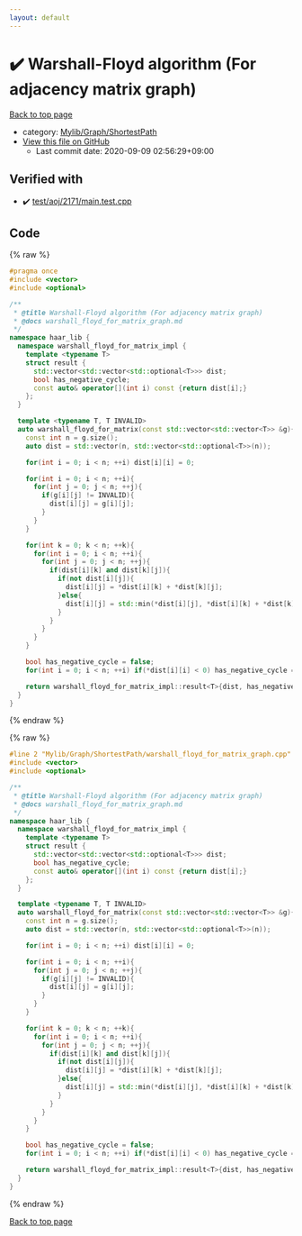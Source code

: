 ```yaml
---
layout: default
---
```


<!-- mathjax config similar to math.stackexchange -->
<script type="text/javascript" async
  src="https://cdnjs.cloudflare.com/ajax/libs/mathjax/2.7.5/MathJax.js?config=TeX-MML-AM_CHTML">
</script>
<script type="text/x-mathjax-config">
  MathJax.Hub.Config({
    TeX: { equationNumbers: { autoNumber: "AMS" }},
    tex2jax: {
      inlineMath: [ ['$','$'] ],
      processEscapes: true
    },
    "HTML-CSS": { matchFontHeight: false },
    displayAlign: "left",
    displayIndent: "2em"
  });
</script>

<script type="text/javascript" src="https://cdnjs.cloudflare.com/ajax/libs/jquery/3.4.1/jquery.min.js"></script>
<script src="https://cdn.jsdelivr.net/npm/jquery-balloon-js@1.1.2/jquery.balloon.min.js" integrity="sha256-ZEYs9VrgAeNuPvs15E39OsyOJaIkXEEt10fzxJ20+2I=" crossorigin="anonymous"></script>
<script type="text/javascript" src="../../../../assets/js/copy-button.js"></script>
<link rel="stylesheet" href="../../../../assets/css/copy-button.css" />


# :heavy_check_mark: Warshall-Floyd algorithm (For adjacency matrix graph)

<a href="../../../../index.html">Back to top page</a>

* category: <a href="../../../../index.html#9a0780c4ad89eac4e850657d1e57c23a">Mylib/Graph/ShortestPath</a>
* <a href="{{ site.github.repository_url }}/blob/master/Mylib/Graph/ShortestPath/warshall_floyd_for_matrix_graph.cpp">View this file on GitHub</a>
    - Last commit date: 2020-09-09 02:56:29+09:00




## Verified with

* :heavy_check_mark: <a href="../../../../verify/test/aoj/2171/main.test.cpp.html">test/aoj/2171/main.test.cpp</a>


## Code

<a id="unbundled"></a>
{% raw %}
```cpp
#pragma once
#include <vector>
#include <optional>

/**
 * @title Warshall-Floyd algorithm (For adjacency matrix graph)
 * @docs warshall_floyd_for_matrix_graph.md
 */
namespace haar_lib {
  namespace warshall_floyd_for_matrix_impl {
    template <typename T>
    struct result {
      std::vector<std::vector<std::optional<T>>> dist;
      bool has_negative_cycle;
      const auto& operator[](int i) const {return dist[i];}
    };
  }

  template <typename T, T INVALID>
  auto warshall_floyd_for_matrix(const std::vector<std::vector<T>> &g){
    const int n = g.size();
    auto dist = std::vector(n, std::vector<std::optional<T>>(n));

    for(int i = 0; i < n; ++i) dist[i][i] = 0;

    for(int i = 0; i < n; ++i){
      for(int j = 0; j < n; ++j){
        if(g[i][j] != INVALID){
          dist[i][j] = g[i][j];
        }
      }
    }

    for(int k = 0; k < n; ++k){
      for(int i = 0; i < n; ++i){
        for(int j = 0; j < n; ++j){
          if(dist[i][k] and dist[k][j]){
            if(not dist[i][j]){
              dist[i][j] = *dist[i][k] + *dist[k][j];
            }else{
              dist[i][j] = std::min(*dist[i][j], *dist[i][k] + *dist[k][j]);
            }
          }
        }
      }
    }

    bool has_negative_cycle = false;
    for(int i = 0; i < n; ++i) if(*dist[i][i] < 0) has_negative_cycle = true;

    return warshall_floyd_for_matrix_impl::result<T>{dist, has_negative_cycle};
  }
}

```
{% endraw %}

<a id="bundled"></a>
{% raw %}
```cpp
#line 2 "Mylib/Graph/ShortestPath/warshall_floyd_for_matrix_graph.cpp"
#include <vector>
#include <optional>

/**
 * @title Warshall-Floyd algorithm (For adjacency matrix graph)
 * @docs warshall_floyd_for_matrix_graph.md
 */
namespace haar_lib {
  namespace warshall_floyd_for_matrix_impl {
    template <typename T>
    struct result {
      std::vector<std::vector<std::optional<T>>> dist;
      bool has_negative_cycle;
      const auto& operator[](int i) const {return dist[i];}
    };
  }

  template <typename T, T INVALID>
  auto warshall_floyd_for_matrix(const std::vector<std::vector<T>> &g){
    const int n = g.size();
    auto dist = std::vector(n, std::vector<std::optional<T>>(n));

    for(int i = 0; i < n; ++i) dist[i][i] = 0;

    for(int i = 0; i < n; ++i){
      for(int j = 0; j < n; ++j){
        if(g[i][j] != INVALID){
          dist[i][j] = g[i][j];
        }
      }
    }

    for(int k = 0; k < n; ++k){
      for(int i = 0; i < n; ++i){
        for(int j = 0; j < n; ++j){
          if(dist[i][k] and dist[k][j]){
            if(not dist[i][j]){
              dist[i][j] = *dist[i][k] + *dist[k][j];
            }else{
              dist[i][j] = std::min(*dist[i][j], *dist[i][k] + *dist[k][j]);
            }
          }
        }
      }
    }

    bool has_negative_cycle = false;
    for(int i = 0; i < n; ++i) if(*dist[i][i] < 0) has_negative_cycle = true;

    return warshall_floyd_for_matrix_impl::result<T>{dist, has_negative_cycle};
  }
}

```
{% endraw %}

<a href="../../../../index.html">Back to top page</a>

